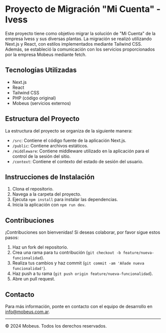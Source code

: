 # Proyecto de Migración "Mi Cuenta" - Ivess

Este proyecto tiene como objetivo migrar la solución de "Mi Cuenta" de la empresa Ivess y sus diversas plantas. La migración se realizó utilizando Next.js y React, con estilos implementados mediante Tailwind CSS. Además, se estableció la comunicación con los servicios proporcionados por la empresa Mobeus mediante fetch.

## Tecnologías Utilizadas

- Next.js
- React
- Tailwind CSS
- PHP (código original)
- Mobeus (servicios externos)

## Estructura del Proyecto

La estructura del proyecto se organiza de la siguiente manera:

- `/src`: Contiene el código fuente de la aplicación Next.js.
- `/public`: Contiene archivos estáticos.
- `/middleware`: Contiene middleware utilizado en la aplicación para el control de la sesión del sitio.
- `/context`: Contiene el contexto del estado de sesión del usuario.

## Instrucciones de Instalación

1. Clona el repositorio.
2. Navega a la carpeta del proyecto.
3. Ejecuta `npm install` para instalar las dependencias.
4. Inicia la aplicación con `npm run dev`.

## Contribuciones

¡Contribuciones son bienvenidas! Si deseas colaborar, por favor sigue estos pasos:

1. Haz un fork del repositorio.
2. Crea una rama para tu contribución (`git checkout -b feature/nueva-funcionalidad`).
3. Realiza tus cambios y haz commit (`git commit -am 'Añade nueva funcionalidad'`).
4. Haz push a tu rama (`git push origin feature/nueva-funcionalidad`).
5. Abre un pull request.

## Contacto

Para más información, ponte en contacto con el equipo de desarrollo en [info@mobeus.com.ar](mailto:info@mobeus.com.ar).

---
© 2024 Mobeus. Todos los derechos reservados.
